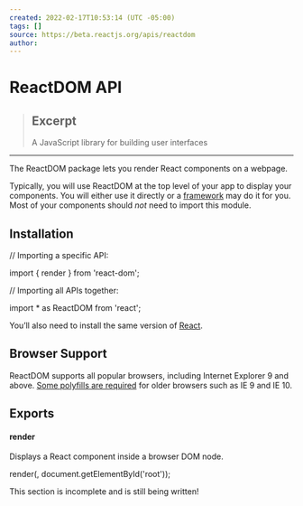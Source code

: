 ```yaml
---
created: 2022-02-17T10:53:14 (UTC -05:00)
tags: []
source: https://beta.reactjs.org/apis/reactdom
author: 
---
```


# ReactDOM API

> ## Excerpt
> A JavaScript library for building user interfaces

---
The ReactDOM package lets you render React components on a webpage.

Typically, you will use ReactDOM at the top level of your app to display your components. You will either use it directly or a [framework](https://beta.reactjs.org/learn/start-a-new-react-project#building-with-react-and-a-framework) may do it for you. Most of your components should _not_ need to import this module.

## Installation

// Importing a specific API:

import { render } from 'react-dom';

// Importing all APIs together:

import \* as ReactDOM from 'react';

You’ll also need to install the same version of [React](https://beta.reactjs.org/api).

## Browser Support

ReactDOM supports all popular browsers, including Internet Explorer 9 and above. [Some polyfills are required](http://todo%20link%20to%20js%20environment%20requirements/) for older browsers such as IE 9 and IE 10.

## Exports

#### render

Displays a React component inside a browser DOM node.

render(<App />, document.getElementById('root'));

This section is incomplete and is still being written!
